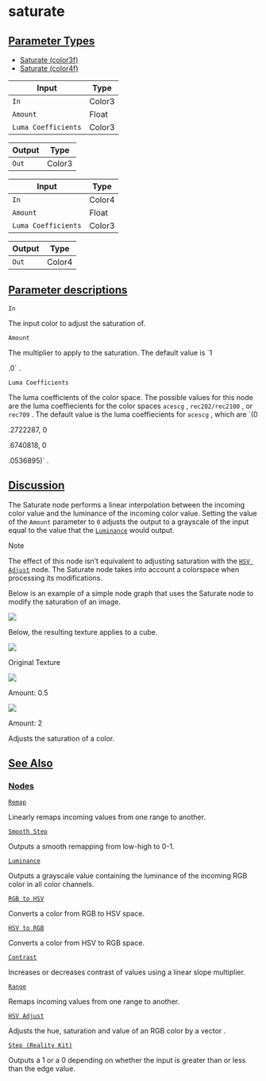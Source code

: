 # saturate


[Parameter Types](/documentation/shadergraph/adjustment/saturate#Parameter-Types)
---------------------------------------------------------------------------------

* [Saturate (color3f)](#)
* [Saturate (color4f)](#)

| Input | Type |
| --- | --- |
| `In` | Color3 |
| `Amount` | Float |
| `Luma Coefficients` | Color3 |

| Output | Type |
| --- | --- |
| `Out` | Color3 |

| Input | Type |
| --- | --- |
| `In` | Color4 |
| `Amount` | Float |
| `Luma Coefficients` | Color3 |

| Output | Type |
| --- | --- |
| `Out` | Color4 |

[Parameter descriptions](/documentation/shadergraph/adjustment/saturate#Parameter-descriptions)
-----------------------------------------------------------------------------------------------

`In` 

 The input color to adjust the saturation of.
 

`Amount` 

 The multiplier to apply to the saturation. The default value is
 `1
 
 .0` 
 .
 

`Luma Coefficients` 

 The luma coefficients of the color space. The possible values for this node are the luma coeffiecients for the color spaces
 `acescg` 
 ,
 `rec202/rec2100` 
 , or
 `rec709` 
 . The default value is the luma coeffiecients for
 `acescg` 
 , which are
 `(0
 
 .2722287, 0
 
 .6740818, 0
 
 .0536895)` 
 .
 

[Discussion](/documentation/shadergraph/adjustment/saturate#Discussion)
-----------------------------------------------------------------------

 The Saturate node performs a linear interpolation between the incoming color value and the luminance of the incoming color value. Setting the value of the
 `Amount` 
 parameter to
 `0` 
 adjusts the output to a grayscale of the input equal to the value that the
 [`Luminance`](/documentation/shadergraph/adjustment/luminance)
 would output.
 

 Note
 

 The effect of this node isn’t equivalent to adjusting saturation with the
 [`HSV Adjust`](/documentation/shadergraph/adjustment/hsv-adjust)
 node. The Saturate node takes into account a colorspace when processing its modifications.
 

 Below is an example of a simple node graph that uses the Saturate node to modify the saturation of an image.
 

![](https://docs-assets.developer.apple.com/published/53fe35cf80e429ddc0ea359e9d067a7c/SaturateGraph.png)

 Below, the resulting texture applies to a cube.
 

![](https://docs-assets.developer.apple.com/published/894072a80859e854d9facc19ef5e6577/BrickTexture.png)

 Original Texture
 

![](https://docs-assets.developer.apple.com/published/acc8de94cc6c546d57faab8ef7f3eb37/SaturateMaterial1.png)

 Amount: 0.5
 

![](https://docs-assets.developer.apple.com/published/e8d7843e8fc503a84c402100bca4e4ad/SaturateMaterial2.png)

 Amount: 2
 

 Adjusts the saturation of a color.

[See Also](/documentation/shadergraph/adjustment/saturate#see-also)
-------------------------------------------------------------------

### [Nodes](/documentation/shadergraph/adjustment/saturate#nodes)

[`Remap`](/documentation/shadergraph/adjustment/remap)

 Linearly remaps incoming values from one range to another.
 

[`Smooth Step`](/documentation/shadergraph/adjustment/smooth-step)

 Outputs a smooth remapping from low-high to 0-1.
 

[`Luminance`](/documentation/shadergraph/adjustment/luminance)

 Outputs a grayscale value containing the luminance of the incoming RGB color in all color channels.
 

[`RGB to HSV`](/documentation/shadergraph/adjustment/rgb-to-hsv)

 Converts a color from RGB to HSV space.
 

[`HSV to RGB`](/documentation/shadergraph/adjustment/hsv-to-rgb)

 Converts a color from HSV to RGB space.
 

[`Contrast`](/documentation/shadergraph/adjustment/contrast)

 Increases or decreases contrast of values using a linear slope multiplier.
 

[`Range`](/documentation/shadergraph/adjustment/range)

 Remaps incoming values from one range to another.
 

[`HSV Adjust`](/documentation/shadergraph/adjustment/hsv-adjust)

 Adjusts the hue, saturation and value of an RGB color by a vector .
 

[`Step (Reality
  Kit)`](/documentation/shadergraph/adjustment/step-(realitykit))

 Outputs a 1 or a 0 depending on whether the input is greater than or less than the edge value.
 

